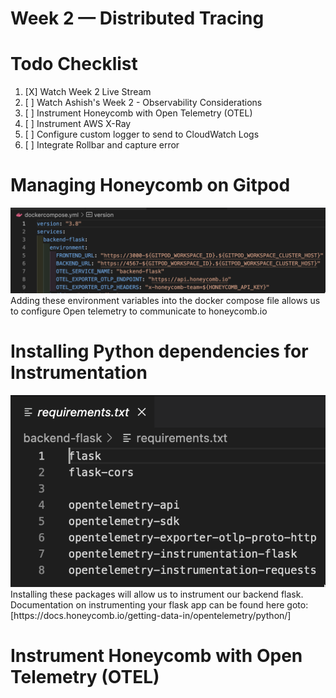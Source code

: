 # Week 2 — Distributed Tracing

# Todo Checklist 

1. [X] Watch Week 2 Live Stream 
2. [ ] Watch Ashish's Week 2 - Observability Considerations 
3. [ ] Instrument Honeycomb with Open Telemetry (OTEL)
4. [ ] Instrument AWS X-Ray
5. [ ] Configure custom logger to send to CloudWatch Logs
6. [ ] Integrate Rollbar and capture error 



# Managing Honeycomb on Gitpod 
<img src= ./images/OTELDC.png>
Adding these environment variables into the docker compose file allows us to configure Open telemetry to communicate to honeycomb.io

# Installing Python dependencies for Instrumentation 

<img src= ./images/PyComb.png>
Installing these packages will allow us to instrument our backend flask. Documentation on instrumenting your flask app can be found here goto: [https://docs.honeycomb.io/getting-data-in/opentelemetry/python/]







# Instrument Honeycomb with Open Telemetry (OTEL)


